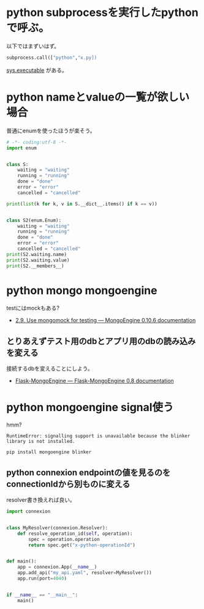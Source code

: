 # python subprocessを実行したpythonで呼ぶ。

以下ではまずいはず。

```python
subprocess.call(["python","x.py])
```

[sys.executable](https://docs.python.org/3/library/sys.html#sys.executable) がある。

# python nameとvalueの一覧が欲しい場合

普通にenumを使ったほうが楽そう。

```python
# -*- coding:utf-8 -*-
import enum


class S:
    waiting = "waiting"
    running = "running"
    done = "done"
    error = "error"
    cancelled = "cancelled"

print(list(k for k, v in S.__dict__.items() if k == v))


class S2(enum.Enum):
    waiting = "waiting"
    running = "running"
    done = "done"
    error = "error"
    cancelled = "cancelled"
print(S2.waiting.name)
print(S2.waiting.value)
print(S2.__members__)
```

# python mongo mongoengine

testにはmockもある?

- [2.9. Use mongomock for testing — MongoEngine 0.10.6 documentation](http://docs.mongoengine.org/guide/mongomock.html)

## とりあえずテスト用のdbとアプリ用のdbの読み込みを変える

接続するdbを変えることにしよう。

- [Flask-MongoEngine — Flask-MongoEngine 0.8 documentation](http://docs.mongoengine.org/projects/flask-mongoengine/en/latest/)

# python mongoengine signal使う

hmm?

```
RuntimeError: signalling support is unavailable because the blinker library is not installed.
```

```
pip install mongoengine blinker
```

## python connexion endpointの値を見るのをconnectionIdから別ものに変える

resolver書き換えれば良い。

```python
import connexion


class MyResolver(connexion.Resolver):
    def resolve_operation_id(self, operation):
        spec = operation.operation
        return spec.get("x-python-operationId")


def main():
    app = connexion.App(__name__)
    app.add_api("my_api.yaml", resolver=MyResolver())
    app.run(port=4040)


if __name__ == "__main__":
    main()
```
